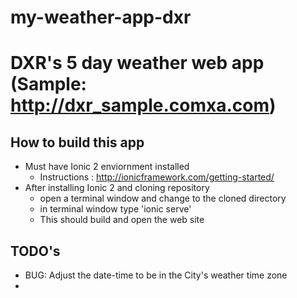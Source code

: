 # my-weather-app-dxr
# DXR's 5 day weather web app (Sample: http://dxr_sample.comxa.com)
## How to build this app
  * Must have Ionic 2 enviornment installed
    * Instructions : http://ionicframework.com/getting-started/
  * After installing Ionic 2 and cloning repository
    * open a terminal window and change to the cloned directory
    * in terminal window type 'ionic serve'
    * This should build and open the web site
## TODO's
  * BUG: Adjust the date-time to be in the City's weather time zone
  * 
